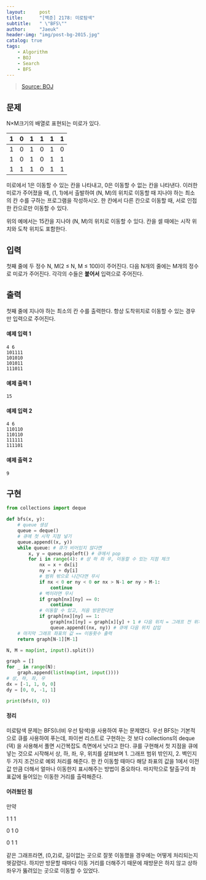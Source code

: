 ```yaml
---
layout:     post
title:      "[백준] 2178: 미로탐색"
subtitle:   " \"BFS\""
author:     "Jaeuk"
header-img: "img/post-bg-2015.jpg"
catalog: true
tags:
    - Algorithm
    - BOJ
    - Search
    - BFS
---
```


> [Source: BOJ](https://www.acmicpc.net/problem/2178)

## 문제

N×M크기의 배열로 표현되는 미로가 있다.

| 1    | 0    | 1    | 1    | 1    | 1    |
| ---- | ---- | ---- | ---- | ---- | ---- |
| 1    | 0    | 1    | 0    | 1    | 0    |
| 1    | 0    | 1    | 0    | 1    | 1    |
| 1    | 1    | 1    | 0    | 1    | 1    |

미로에서 1은 이동할 수 있는 칸을 나타내고, 0은 이동할 수 없는 칸을 나타낸다. 이러한 미로가 주어졌을 때, (1, 1)에서 출발하여 (N, M)의 위치로 이동할 때 지나야 하는 최소의 칸 수를 구하는 프로그램을 작성하시오. 한 칸에서 다른 칸으로 이동할 때, 서로 인접한 칸으로만 이동할 수 있다.

위의 예에서는 15칸을 지나야 (N, M)의 위치로 이동할 수 있다. 칸을 셀 때에는 시작 위치와 도착 위치도 포함한다.

## 입력

첫째 줄에 두 정수 N, M(2 ≤ N, M ≤ 100)이 주어진다. 다음 N개의 줄에는 M개의 정수로 미로가 주어진다. 각각의 수들은 **붙어서** 입력으로 주어진다.

## 출력

첫째 줄에 지나야 하는 최소의 칸 수를 출력한다. 항상 도착위치로 이동할 수 있는 경우만 입력으로 주어진다.

#### 예제 입력 1

```
4 6
101111
101010
101011
111011
```

#### 예제 출력 1

```
15
```

#### 예제 입력 2

```
4 6
110110
110110
111111
111101
```

#### 예제 출력 2

```
9
```

## 구현

```python
from collections import deque

def bfs(x, y):
    # queue 생성
    queue = deque()
    # 큐에 첫 시작 지점 넣기
    queue.append((x, y))
    while queue: # 큐가 비어있지 않다면
        x, y = queue.popleft() # 큐에서 pop
        for i in range(4): # 상 하 좌 우, 이동할 수 있는 지점 체크 
            nx = x + dx[i]
            ny = y + dy[i]
            # 범위 밖으로 나간다면 무시
            if nx < 0 or ny < 0 or nx > N-1 or ny > M-1:
                continue
            # 벽이라면 무시
            if graph[nx][ny] == 0:
                continue
            # 이동할 수 있고, 처음 방문한다면
            if graph[nx][ny] == 1:
                graph[nx][ny] = graph[x][y] + 1 # 다음 위치 = 그래프 전 위치 +1
                queue.append((nx, ny)) # 큐에 다음 위치 삽입
    # 마지막 그래프 좌표의 값 == 이동횟수 출력
    return graph[N-1][M-1]

N, M = map(int, input().split())

graph = []
for _ in range(N):
    graph.append(list(map(int, input())))
# 상, 하, 좌, 우
dx = [-1, 1, 0, 0]
dy = [0, 0, -1, 1]

print(bfs(0, 0))
```

#### 정리

미로탐색 문제는 BFS(너비 우선 탐색)을 사용하여 푸는 문제였다. 우선 BFS는 기본적으로 큐를 사용하여 푸는데, 파이썬 리스트로 구현하는 것 보다 collections의 deque (덱) 을 사용해서 풀면 시간복잡도 측면에서 낫다고 한다. 큐를 구현해서 첫 지점을 큐에 넣는 것으로 시작해서 상, 하, 좌, 우, 위치를 살펴보며 1. 그래프 범위 밖인지, 2. 벽인지 두 가지 조건으로 예외 처리를 해준다. 한 칸 이동할 때마다 해당 좌표의 값을 1에서 이전 값 만큼 더해서 얼마나 이동한지 표시해주는 방법이 중요하다. 마지막으로 탈출구의 좌표값에 들어있는 이동한 거리를 출력해준다.

#### 어려웠던 점

만약 

1 1 1

0 1 0

0 1 1

같은 그래프라면, (0,2)로, 길이없는 곳으로 잘못 이동했을 경우에는 어떻게 처리되는지 헷갈렸다. 하지만 방문할 때마다 이동 거리를 더해주기 때문에 재방문은 하지 않고 상하좌우가 뚫려있는 곳으로 이동할 수 있었다.





